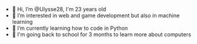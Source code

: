 - 👋 Hi, I’m @Ulysse28, I'm 23 years old
- 👀 I’m interested in web and game development but also in machine learning 
- 🌱 I’m currently learning how to code in Python
- 💞️ I'm going back to school for 3 months to learn more about computers


<!---
Ulysse28/Ulysse28 is a ✨ special ✨ repository because its `README.md` (this file) appears on your GitHub profile.
You can click the Preview link to take a look at your changes.
--->
